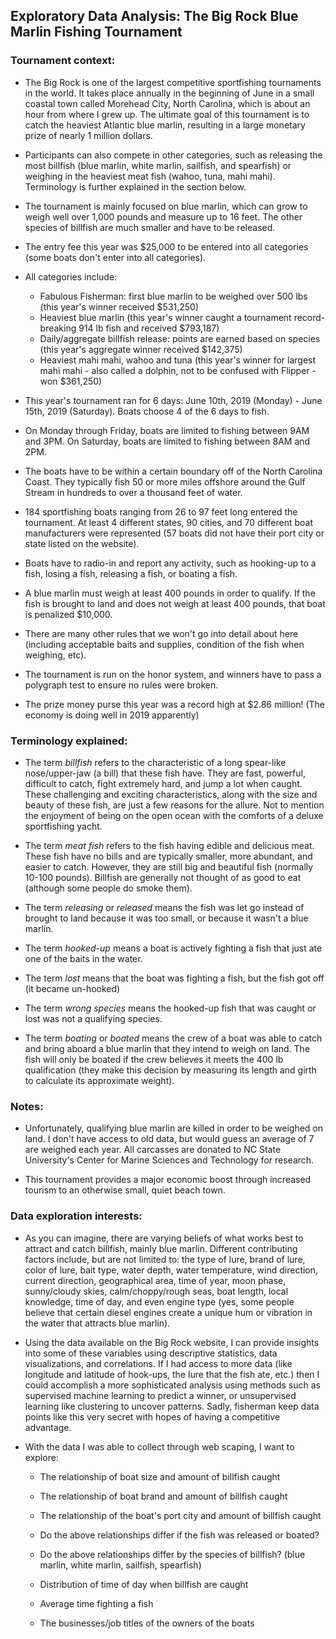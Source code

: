 ## Exploratory Data Analysis: The Big Rock Blue Marlin Fishing Tournament 

### Tournament context:

- The Big Rock is one of the largest competitive sportfishing tournaments in the world. It takes place annually in the beginning of June in a small coastal town called Morehead City, North Carolina, which is about an hour from where I grew up. The ultimate goal of this tournament is to catch the heaviest Atlantic blue marlin, resulting in a large monetary prize of nearly 1 million dollars. 

- Participants can also compete in other categories, such as releasing the most billfish (blue marlin, white marlin, sailfish, and spearfish) or weighing in the heaviest meat fish (wahoo, tuna, mahi mahi). Terminology is further explained in the section below.

- The tournament is mainly focused on blue marlin, which can grow to weigh well over 1,000 pounds and measure up to 16 feet. The other species of billfish are much smaller and have to be released. 

- The entry fee this year was $25,000 to be entered into all categories (some boats don't enter into all categories).

- All categories include: 
  - Fabulous Fisherman: first blue marlin to be weighed over 500 lbs (this year's winner received $531,250)
  - Heaviest blue marlin (this year's winner caught a tournament record-breaking 914 lb fish and received $793,187)
  - Daily/aggregate billfish release: points are earned based on species (this year's aggregate winner received $142,375) 
  - Heaviest mahi mahi, wahoo and tuna (this year's winner for largest mahi mahi - also called a dolphin, not to be confused with Flipper - won $361,250)
  
- This year's tournament ran for 6 days: June 10th, 2019 (Monday) - June 15th, 2019 (Saturday).  Boats choose 4 of the 6 days to fish.

- On Monday through Friday, boats are limited to fishing between 9AM and 3PM. On Saturday, boats are limited to fishing between 8AM and 2PM.

- The boats have to be within a certain boundary off of the North Carolina Coast. They typically fish 50 or more miles offshore around the Gulf Stream in hundreds to over a thousand feet of water.

- 184 sportfishing boats ranging from 26 to 97 feet long entered the tournament. At least 4 different states, 90 cities, and 70 different boat manufacturers were represented (57 boats did not have their port city or state listed on the website).

- Boats have to radio-in and report any activity, such as hooking-up to a fish, losing a fish, releasing a fish, or boating a fish. 

- A blue marlin must weigh at least 400 pounds in order to qualify. If the fish is brought to land and does not weigh at least 400 pounds, that boat is penalized $10,000. 

- There are many other rules that we won't go into detail about here (including acceptable baits and supplies, condition of the fish when weighing, etc). 

- The tournament is run on the honor system, and winners have to pass a polygraph test to ensure no rules were broken.

- The prize money purse this year was a record high at $2.86 million! (The economy is doing well in 2019 apparently)

### Terminology explained:

  - The term *billfish* refers to the characteristic of a long spear-like nose/upper-jaw (a bill) that these fish have. They are fast, powerful, difficult to catch, fight extremely hard, and jump a lot when caught. These challenging and exciting characteristics, along with the size and beauty of these fish, are just a few reasons for the allure. Not to mention the enjoyment of being on the open ocean with the comforts of a deluxe sportfishing yacht. 

  - The term *meat fish* refers to the fish having edible and delicious meat. These fish have no bills and are typically smaller, more abundant, and easier to catch. However, they are still big and beautiful fish (normally 10-100 pounds). Billfish are generally not thought of as good to eat (although some people do smoke them).

  - The term *releasing* or *released* means the fish was let go instead of brought to land because it was too small, or because it wasn't a blue marlin.
  
  - The term *hooked-up* means a boat is actively fighting a fish that just ate one of the baits in the water.
  
  - The term *lost* means that the boat was fighting a fish, but the fish got off (it became un-hooked)
  
  - The term *wrong species* means the hooked-up fish that was caught or lost was not a qualifying species.
  
  - The term *boating* or *boated* means the crew of a boat was able to catch and bring aboard a blue marlin that they intend to weigh on land. The fish will only be boated if the crew believes it meets the 400 lb qualification (they make this decision by measuring its length and girth to calculate its approximate weight).

### Notes:

- Unfortunately, qualifying blue marlin are killed in order to be weighed on land. I don't have access to old data, but would guess an average of 7 are weighed each year. All carcasses are donated to NC State University's Center for Marine Sciences and Technology for research. 

- This tournament provides a major economic boost through increased tourism to an otherwise small, quiet beach town.

### Data exploration interests:

- As you can imagine, there are varying beliefs of what works best to attract and catch billfish, mainly blue marlin. Different contributing factors include, but are not limited to: the type of lure, brand of lure, color of lure, bait type, water depth, water temperature, wind direction, current direction, geographical area, time of year, moon phase, sunny/cloudy skies, calm/choppy/rough seas, boat length, local knowledge, time of day, and even engine type (yes, some people believe that certain diesel engines create a unique hum or vibration in the water that attracts blue marlin).

- Using the data available on the Big Rock website, I can provide insights into some of these variables using descriptive statistics, data visualizations, and correlations. If I had access to more data (like longitude and latitude of hook-ups, the lure that the fish ate, etc.) then I could accomplish a more sophisticated analysis using methods such as supervised machine learning to predict a winner, or unsupervised learning like clustering to uncover patterns. Sadly, fisherman keep data points like this very secret with hopes of having a competitive advantage. 

- With the data I was able to collect through web scaping, I want to explore:

  - The relationship of boat size and amount of billfish caught

  - The relationship of boat brand and amount of billfish caught

  - The relationship of the boat's port city and amount of billfish caught

  - Do the above relationships differ if the fish was released or boated? 

  - Do the above relationships differ by the species of billfish? (blue marlin, white marlin, sailfish, spearfish)

  - Distribution of time of day when billfish are caught

  - Average time fighting a fish 

  - The businesses/job titles of the owners of the boats


